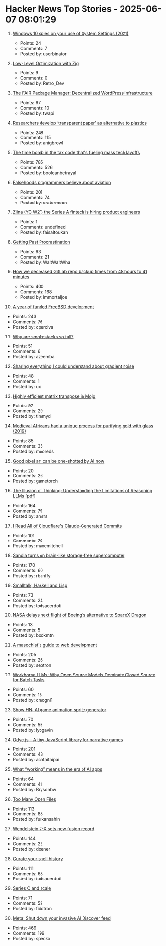 # Hacker News Top Stories - 2025-06-07 08:01:29

1. [Windows 10 spies on your use of System Settings (2021)](https://www.michaelhorowitz.com/Windows10.spying.onsettings.php)
   - Points: 24
   - Comments: 7
   - Posted by: userbinator

2. [Low-Level Optimization with Zig](https://alloc.dev/2025/06/07/zig_optimization)
   - Points: 9
   - Comments: 0
   - Posted by: Retro_Dev

3. [The FAIR Package Manager: Decentralized WordPress infrastructure](https://joost.blog/path-forward-for-wordpress/)
   - Points: 67
   - Comments: 10
   - Posted by: twapi

4. [Researchers develop ‘transparent paper’ as alternative to plastics](https://japannews.yomiuri.co.jp/science-nature/technology/20250605-259501/)
   - Points: 248
   - Comments: 115
   - Posted by: anigbrowl

5. [The time bomb in the tax code that's fueling mass tech layoffs](https://qz.com/tech-layoffs-tax-code-trump-section-174-microsoft-meta-1851783502)
   - Points: 785
   - Comments: 526
   - Posted by: booleanbetrayal

6. [Falsehoods programmers believe about aviation](https://flightaware.engineering/falsehoods-programmers-believe-about-aviation/)
   - Points: 201
   - Comments: 74
   - Posted by: cratermoon

7. [Ziina (YC W21) the Series A fintech is hiring product engineers](https://ziina.notion.site/Senior-Backend-Engineer-8b6642ec52ac45869656c135e07c6e86)
   - Points: 1
   - Comments: undefined
   - Posted by: faisaltoukan

8. [Getting Past Procrastination](https://spectrum.ieee.org/getting-past-procastination)
   - Points: 63
   - Comments: 21
   - Posted by: WaitWaitWha

9. [How we decreased GitLab repo backup times from 48 hours to 41 minutes](https://about.gitlab.com/blog/2025/06/05/how-we-decreased-gitlab-repo-backup-times-from-48-hours-to-41-minutes/)
   - Points: 400
   - Comments: 168
   - Posted by: immortaljoe

10. [A year of funded FreeBSD development](https://www.daemonology.net/blog/2025-06-06-A-year-of-funded-FreeBSD.html)
   - Points: 243
   - Comments: 76
   - Posted by: cperciva

11. [Why are smokestacks so tall?](https://practical.engineering/blog/2025/6/3/why-are-smokestacks-so-tall)
   - Points: 51
   - Comments: 6
   - Posted by: azeemba

12. [Sharing everything I could understand about gradient noise](https://blog.pkh.me/p/42-sharing-everything-i-could-understand-about-gradient-noise.html)
   - Points: 48
   - Comments: 1
   - Posted by: ux

13. [Highly efficient matrix transpose in Mojo](https://veitner.bearblog.dev/highly-efficient-matrix-transpose-in-mojo/)
   - Points: 97
   - Comments: 29
   - Posted by: timmyd

14. [Medieval Africans had a unique process for purifying gold with glass (2019)](https://www.atlasobscura.com/articles/medieval-african-gold)
   - Points: 85
   - Comments: 35
   - Posted by: mooreds

15. [Good pixel art can be one-shotted by AI now](https://gametorch.app/collections/7)
   - Points: 20
   - Comments: 26
   - Posted by: gametorch

16. [The Illusion of Thinking: Understanding the Limitations of Reasoning LLMs [pdf]](https://ml-site.cdn-apple.com/papers/the-illusion-of-thinking.pdf)
   - Points: 164
   - Comments: 79
   - Posted by: amrrs

17. [I Read All of Cloudflare's Claude-Generated Commits](https://www.maxemitchell.com/writings/i-read-all-of-cloudflares-claude-generated-commits/)
   - Points: 101
   - Comments: 70
   - Posted by: maxemitchell

18. [Sandia turns on brain-like storage-free supercomputer](https://blocksandfiles.com/2025/06/06/sandia-turns-on-brain-like-storage-free-supercomputer/)
   - Points: 170
   - Comments: 60
   - Posted by: rbanffy

19. [Smalltalk, Haskell and Lisp](https://storytotell.org/smalltalk-haskell-and-lisp)
   - Points: 73
   - Comments: 24
   - Posted by: todsacerdoti

20. [NASA delays next flight of Boeing's alternative to SpaceX Dragon](https://theedgemalaysia.com/node/758199)
   - Points: 13
   - Comments: 5
   - Posted by: bookmtn

21. [A masochist's guide to web development](https://sebastiano.tronto.net/blog/2025-06-06-webdev/)
   - Points: 205
   - Comments: 26
   - Posted by: sebtron

22. [Workhorse LLMs: Why Open Source Models Dominate Closed Source for Batch Tasks](https://sutro.sh/blog/workhorse-llms-why-open-source-models-win-for-batch-tasks)
   - Points: 60
   - Comments: 15
   - Posted by: cmogni1

23. [Show HN: AI game animation sprite generator](https://www.godmodeai.cloud/ai-sprite-generator)
   - Points: 70
   - Comments: 55
   - Posted by: lyogavin

24. [Odyc.js – A tiny JavaScript library for narrative games](https://odyc.dev)
   - Points: 201
   - Comments: 48
   - Posted by: achtaitaipai

25. [What “working” means in the era of AI apps](https://a16z.com/revenue-benchmarks-ai-apps/)
   - Points: 64
   - Comments: 41
   - Posted by: Brysonbw

26. [Too Many Open Files](https://mattrighetti.com/2025/06/04/too-many-files-open)
   - Points: 113
   - Comments: 88
   - Posted by: furkansahin

27. [Wendelstein 7-X sets new fusion record](https://www.heise.de/en/news/Wendelstein-7-X-sets-new-fusion-record-10422955.html)
   - Points: 144
   - Comments: 22
   - Posted by: doener

28. [Curate your shell history](https://esham.io/2025/05/shell-history)
   - Points: 111
   - Comments: 68
   - Posted by: todsacerdoti

29. [Series C and scale](https://www.cursor.com/en/blog/series-c)
   - Points: 71
   - Comments: 52
   - Posted by: fidotron

30. [Meta: Shut down your invasive AI Discover feed](https://www.mozillafoundation.org/en/campaigns/meta-shut-down-your-invasive-ai-discover-feed-now/)
   - Points: 469
   - Comments: 199
   - Posted by: speckx

